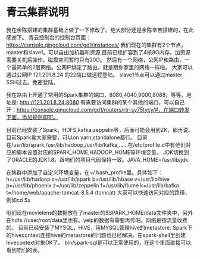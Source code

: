 青云集群说明
=============================
我在余陈搭建的集群基础上做了一下修改了。绝大部分还是余陈辛苦搭建的，在此感谢下。
青云控制台的控制台页面：https://console.qingcloud.com/gd1/instances/
我们现在的集群有2个节点，master和slave1。可以自由加机器和资源,目前已经扩容到了4核8G内存。加资源需要关机后操作。磁盘空间暂时只有20G。
然后有一个网络，公网IP和路由，一个最简单的2层网络。公网IP绑定了路由。就是跟你家里的网络一样啦。
大家可以通过公网IP  121.201.8.24  的22端口做远程登陆。
slave1节点可以通过master SSH过去。免密登陆。

我在路由上开通了常用的Spark集群的端口，8080,4040,9000,8088，等等。地址是: http://121.201.8.24:8080
有需要访问集群的某个其他的端口，可以自己开：https://console.qingcloud.com/gd1/routers/rtr-sy75tycy/#，在端口转发下面，添加规则即可。

目前已经安装了Spark，HDFS,kafka,zeppelin等，后面可能会用到ZK，那再说。目前Spark看大家需要，可以on yarn,standalone都行。
目录在/usr/lib/spark,/usr/lib/hadoop,/usr/lib/kafka,......在/etc/profile.d中有他们对应的脚本设置对应的SPARK_HOME,HADOOP_HOME等环境变量。
JDK切换到了ORACLE的JDK1.8，跟咱们的项目代码保持一致。JAVA_HOME=/usr/lib/jdk.

在集群中添加了自定义环境变量，在~/.bash_profile里。具体如下：
h=/usr/lib/hadoop
s=/usr/lib/spark
b=/usr/lib/hbase
v=/usr/lib/hive
p=/usr/lib/phoenix
z=/usr/lib/zeppelin
f=/usr/lib/flume
k=/usr/lib/kafka
t=/home/web/apache-tomcat-8.5.4 (tomcat)
大家可以快速访问对应的路径，例如cd $s

咱们现在movielens的数据放在了master的$SPARK_HOME/data文件夹中，另外在hdfs://user/root/data里也有。yelp的数据有需要再传吧。网络是按流量收费的。
目前已经安装了MYSQL，HIVE，用MYSQL管理hive的metastore.
Spark下的hivecontext连接hive的metastore的问题也已经解决。在spark-shell里创建hivecontext对象OK了。
bin/spark-sql是可以正常使用的，在这个里面直接可以看到咱们的表。